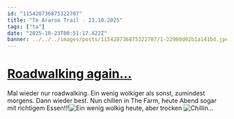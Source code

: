 ```yaml
---
id: "115420736875322707"
title: "Te Araroa Trail - 23.10.2025"
tags: ["ta"]
date: "2025-10-23T00:51:17.422Z"
banner: ../../../images/posts/115420736875322707/1-22980d02b1a141bd.jpeg
---
```


# [Roadwalking again...](../../../images/posts/115420736875322707/1-22980d02b1a141bd.jpeg)

Mal wieder nur roadwalking. Ein wenig wolkiger als sonst, zumindest morgens. Dann wieder best. Nun chillen in The Farm, heute Abend sogar mit richtigem Essen!!!![Ein wenig wolkig heute, aber trocken](../../../images/posts/115420736875322707/2-c91a6d6ee19fd97a.jpeg)
![Chillin...](../../../images/posts/115420736875322707/3-40bfdfce6b89842b.jpeg)
